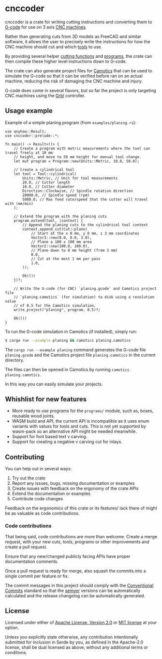 # cnccoder

cnccoder is a crate for writing cutting instructions and converting them to
[G-code](https://en.wikipedia.org/wiki/G-code) for use on 3 axis
[CNC machines](https://en.wikipedia.org/wiki/Numerical_control).

Rather than generating cuts from 3D models as FreeCAD and similar software,
it allows the user to precisely write the instructions for how the CNC machine
should cut and which [tools](tools/index.html) to use.

By providing several helper [cutting functions](cuts/index.html) and
[programs](programs/), the crate can then compile these higher level
instructions down to G-code.

The crate can also generate project files for [Camotics](https://camotics.org/)
that can be used to simulate the G-code so that it can be verified before ran
on an actual machine, reducing the risk of damaging the CNC machine and injury.

G-code does come in several flavors, but so far the project is only targeting
CNC machines using the [Grbl](https://github.com/gnea/grbl) controller.

## Usage example

Example of a simple planing program (from `examples/planing.rs`):
```
use anyhow::Result;
use cnccoder::prelude::*;

fn main() -> Result<()> {
    // Create a program with metric measurements where the tool can travel freely at 10 mm
    // height, and move to 50 mm height for manual tool change.
    let mut program = Program::new(Units::Metric, 10.0, 50.0);

    // Create a cylindrical tool
    let tool = Tool::cylindrical(
        Units::Metric, // Unit for tool measurements
        20.0, // Cutter length
        10.0, // Cutter diameter
        Direction::Clockwise, // Spindle rotation direction
        20000.0, // Spindle speed (rpm)
        5000.0, // Max feed rate/speed that the cutter will travel with (mm/min)
    );

    // Extend the program with the planing cuts
    program.extend(tool, |context| {
        // Append the planing cuts to the cylindrical tool context
        context.append_cut(Cut::plane(
            // Start at the x 0 mm, y 0 mm, z 3 mm coordinates
            Vector3::new(0.0, 0.0, 3.0),
            // Plane a 100 x 100 mm area
            Vector2::new(100.0, 100.0),
            // Plane down to 0 mm height (from 3 mm)
            0.0,
            // Cut at the most 1 mm per pass
            1.0,
        ));

        Ok(())
    })?;

    // Write the G-code (for CNC) `planing.gcode` and Camotics project file
    // `planing.camotics` (for simulation) to disk using a resolution value
    // of 0.5 for the Camotics simulation.
    write_project("planing", program, 0.5)?;

    Ok(())
}
```

To run the G-code simulation in Camotics (if installed), simply run:
```bash
$ cargo run --example planing && camotics planing.camotics
```

The `cargo run --example planing` command generates the G-code file
`planing.gcode` and the Camotics project file `planing.camotics` in the
current directory.

The files can then be opened in Camotics by running `camotics planing.camotics`.

In this way you can easily simulate your projects.

## Whishlist for new features

* More ready to use programs for the `programs/` module, such as, boxes,
  reusable wood joints.
* WASM build and API, the current API is incompatible as it uses enum variants
  with values for tools and cuts. This is not yet supported by wasm-pack so an
  alternative API might be needed meanwhile.
* Support for font based text v carving.
* Support for creating a negative v carving cut for inlays.

## Contributing

You can help out in several ways:

1. Try out the crate
2. Report any issues, bugs, missing documentation or examples
3. Create issues with feedback on the ergonomy of the crate APIs
4. Extend the documentation or examples
5. Contribute code changes

Feedback on the ergonomics of this crate or its features/ lack there of might
be as valuable as code contributions.

### Code contributions

That being said, code contributions are more than welcome. Create a merge
request, with your new cuts, tools, programs or other improvements and create
a pull request.

Ensure that any new/changed publicly facing APIs have proper documentation
comments.

Once a pull request is ready for merge, also squash the commits into a single
commit per feature or fix.

The commit messages in this project should comply with the
[Conventional Commits](https://www.conventionalcommits.org/en/v1.0.0/) standard
so that the [semver](https://semver.org/) versions can be automatically
calculated and the release changelog can be automatically generated.

## License

Licensed under either of [Apache License, Version 2.0](LICENSE-APACHE) or
[MIT license](LICENSE-MIT) at your option.

Unless you explicitly state otherwise, any contribution intentionally submitted
for inclusion in Serde by you, as defined in the Apache-2.0 license, shall be
dual licensed as above, without any additional terms or conditions.
